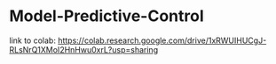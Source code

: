 # Model-Predictive-Control

link to colab: https://colab.research.google.com/drive/1xRWUIHUCgJ-RLsNrQ1XMoI2HnHwu0xrL?usp=sharing
